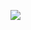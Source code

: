 <p>
    <a href="https://t.me/web2devbot">
        <img src="https://visitcount.itsvg.in/api?id=web2dev&label=Profile%20Views&color=12&icon=2&pretty=false" />
    </a>
</p>
